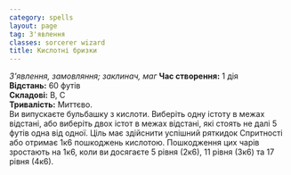 ```yaml
---
category: spells
layout: page
tag: З'явлення
classes: sorcerer wizard
title: Кислотні бризки
---
```


_З'явлення, замовляння; заклинач, маг_ **Час створення:** 1 дія  
**Відстань:** 60 футів  
**Складові:** В, С  
**Тривалість:** Миттєво.  
Ви випускаєте бульбашку з кислоти. Виберіть одну істоту в межах відстані, або виберіть двох істот в межах відстані, які стоять не далі 5 футів одна від одної. Ціль має здійснити успішний ряткидок Спритності або отримає 1к6 пошкоджень кислотою. Пошкодження цих чарів зростають на 1к6, коли ви досягаєте 5 рівня (2к6), 11 рівня (3к6) та 17 рівня (4к6).